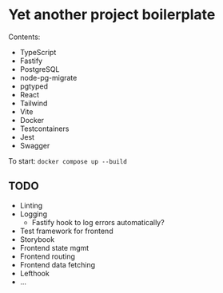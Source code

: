 # Yet another project boilerplate

Contents:

- TypeScript
- Fastify
- PostgreSQL
- node-pg-migrate
- pgtyped
- React
- Tailwind
- Vite
- Docker
- Testcontainers
- Jest
- Swagger

To start: `docker compose up --build`

## TODO

- Linting
- Logging
  - Fastify hook to log errors automatically?
- Test framework for frontend
- Storybook
- Frontend state mgmt
- Frontend routing
- Frontend data fetching
- Lefthook
- ...
